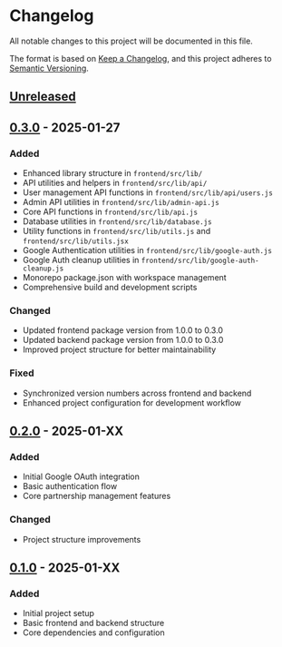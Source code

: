 # Changelog

All notable changes to this project will be documented in this file.

The format is based on [Keep a Changelog](https://keepachangelog.com/en/1.0.0/),
and this project adheres to [Semantic Versioning](https://semver.org/spec/v2.0.0.html).

## [Unreleased]

## [0.3.0] - 2025-01-27

### Added
- Enhanced library structure in `frontend/src/lib/`
- API utilities and helpers in `frontend/src/lib/api/`
- User management API functions in `frontend/src/lib/api/users.js`
- Admin API utilities in `frontend/src/lib/admin-api.js`
- Core API functions in `frontend/src/lib/api.js`
- Database utilities in `frontend/src/lib/database.js`
- Utility functions in `frontend/src/lib/utils.js` and `frontend/src/lib/utils.jsx`
- Google Authentication utilities in `frontend/src/lib/google-auth.js`
- Google Auth cleanup utilities in `frontend/src/lib/google-auth-cleanup.js`
- Monorepo package.json with workspace management
- Comprehensive build and development scripts

### Changed
- Updated frontend package version from 1.0.0 to 0.3.0
- Updated backend package version from 1.0.0 to 0.3.0
- Improved project structure for better maintainability

### Fixed
- Synchronized version numbers across frontend and backend
- Enhanced project configuration for development workflow

## [0.2.0] - 2025-01-XX

### Added
- Initial Google OAuth integration
- Basic authentication flow
- Core partnership management features

### Changed
- Project structure improvements

## [0.1.0] - 2025-01-XX

### Added
- Initial project setup
- Basic frontend and backend structure
- Core dependencies and configuration

[Unreleased]: https://github.com/yourusername/cedo-google-auth/compare/v0.3.0...HEAD
[0.3.0]: https://github.com/yourusername/cedo-google-auth/compare/v0.2.0...v0.3.0
[0.2.0]: https://github.com/yourusername/cedo-google-auth/compare/v0.1.0...v0.2.0
[0.1.0]: https://github.com/yourusername/cedo-google-auth/releases/tag/v0.1.0 